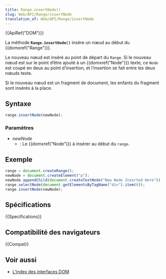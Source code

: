 ```yaml
---
title: Range.insertNode()
slug: Web/API/Range/insertNode
translation_of: Web/API/Range/insertNode
---
```

{{ApiRef("DOM")}}

La méthode **`Range.insertNode()`** insère un nœud au début du {{domxref("Range")}}.

Le nouveau nœud est inséré au point de départ du `Range`. Si le nouveau nœud est sur le point d’être ajouté à un {{domxref("Node")}} texte, ce `Node` est coupé en deux au point d’insertion, et l’insertion se fait entre les deux nœuds texte.

Si le nouveau nœud est un fragment de document, les enfants du fragment sont insérés à la place.

## Syntaxe

```js
range.insertNode(newNode);
```

### Paramètres

- _newNode_
  - : Le {{domxref("Node")}} à insérer au début du `range`.

## Exemple

```js
range = document.createRange();
newNode = document.createElement("p");
newNode.appendChild(document.createTextNode("New Node Inserted Here"));
range.selectNode(document.getElementsByTagName("div").item(0));
range.insertNode(newNode);
```

## Spécifications

{{Specifications}}

## Compatibilité des navigateurs

{{Compat}}

## Voir aussi

- [L’index des interfaces DOM](/fr/docs/Web/API/Document_Object_Model)
